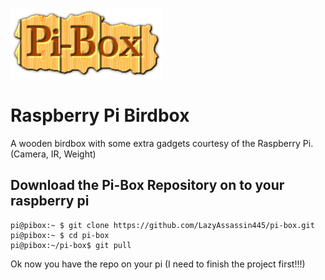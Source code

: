 ![piBox](/doc/pibox.png)

# Raspberry Pi Birdbox
A wooden birdbox with some extra gadgets courtesy of the Raspberry Pi. (Camera, IR, Weight)

## Download the Pi-Box Repository on to your raspberry pi

```console
pi@pibox:~ $ git clone https://github.com/LazyAssassin445/pi-box.git
pi@pibox:~ $ cd pi-box
pi@pibox:~/pi-box$ git pull
```
Ok now you have the repo on your pi (I need to finish the project first!!!)
